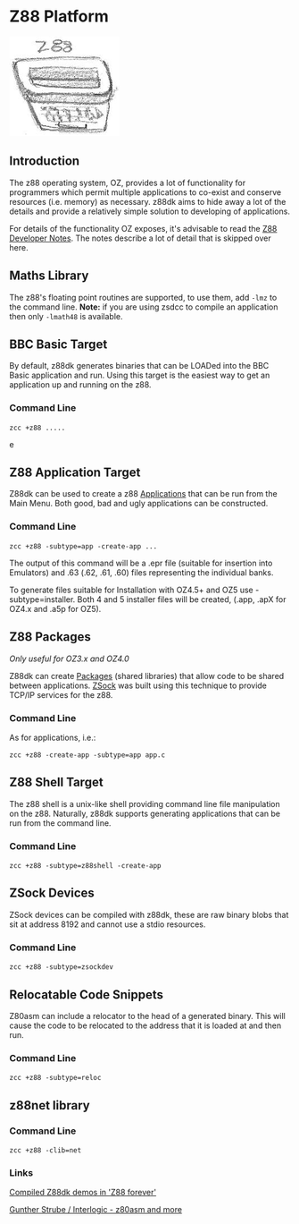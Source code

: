 # Z88 Platform

![](images/platform/z88.jpg)


## Introduction

The z88 operating system, OZ, provides a lot of functionality for programmers which permit multiple applications to co-exist and conserve resources (i.e. memory) as necessary. z88dk aims to hide away a lot of the details and provide a relatively simple solution to developing of applications.

For details of the functionality OZ exposes, it's advisable to read the [Z88 Developer Notes](http://www.worldofspectrum.org/z88forever/dn327/index.htm). The notes describe a lot of detail that is skipped over here.

## Maths Library

The z88's floating point routines are supported, to use them, add `-lmz` to the command line. **Note:** if you are using zsdcc to compile an application then
only `-lmath48` is available.

## BBC Basic Target

By default, z88dk generates binaries that can be LOADed into the BBC Basic application and run. Using this target is the easiest way to get an application up and running on the z88.

### Command Line

	
	zcc +z88 .....
e
## Z88 Application Target

Z88dk can be used to create a z88 [Applications](z88_applications) that can be run from the Main Menu. Both good, bad and ugly applications can be constructed.

### Command Line

	zcc +z88 -subtype=app -create-app ...

The output of this command will be a .epr file (suitable for insertion into Emulators) and .63 (.62, .61, .60) files representing the individual banks.

To generate files suitable for Installation with OZ4.5+ and OZ5 use -subtype=installer. Both 4 and 5 installer files will be created, (.app, .apX for OZ4.x and .a5p for OZ5).

## Z88 Packages

_Only useful for OZ3.x and OZ4.0_

Z88dk can create [Packages](z88_packages) (shared libraries) that allow code to be shared between applications. [ZSock](http://www.rst38.org.uk/zsock) was built using this technique to provide TCP/IP services for the z88.

### Command Line

As for applications, i.e.:

    zcc +z88 -create-app -subtype=app app.c

## Z88 Shell Target

The z88 shell is a unix-like shell providing command line file manipulation on the z88. Naturally, z88dk supports generating applications that can be run from the command line.

### Command Line

    zcc +z88 -subtype=z88shell -create-app



## ZSock Devices

ZSock devices can be compiled with z88dk, these are raw binary blobs that sit at address 8192 and cannot use a stdio resources.

### Command Line

    zcc +z88 -subtype=zsockdev

## Relocatable Code Snippets

Z80asm can include a relocator to the head of a generated binary. This will cause the code to be relocated to the address that it is loaded at and then run.

### Command Line

	
	zcc +z88 -subtype=reloc


## z88net library

### Command Line

	
	zcc +z88 -clib=net


### Links

[Compiled Z88dk demos in 'Z88 forever'](http://www.worldofspectrum.org/z88forever/rom-z88dkdemos.html)

[Gunther Strube / Interlogic - z80asm and more](http://www.worldofspectrum.org/z88forever/rom-workbench.html)
